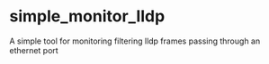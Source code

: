 # simple_monitor_lldp

A simple tool for monitoring filtering lldp frames passing through an ethernet port
